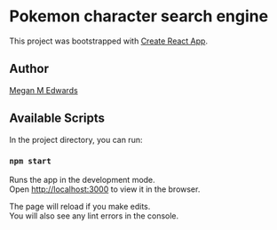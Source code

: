 # Pokemon character search engine

This project was bootstrapped with [Create React App](https://github.com/facebook/create-react-app).

## Author
[Megan M Edwards](https://github.com/m-m-e)

## Available Scripts

In the project directory, you can run:

### `npm start`

Runs the app in the development mode.<br>
Open [http://localhost:3000](http://localhost:3000) to view it in the browser.

The page will reload if you make edits.<br>
You will also see any lint errors in the console.
